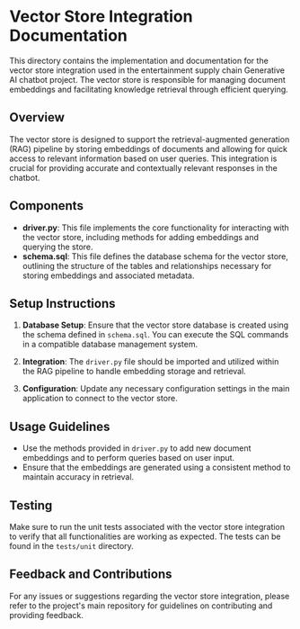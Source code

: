 # Vector Store Integration Documentation

This directory contains the implementation and documentation for the vector store integration used in the entertainment supply chain Generative AI chatbot project. The vector store is responsible for managing document embeddings and facilitating knowledge retrieval through efficient querying.

## Overview

The vector store is designed to support the retrieval-augmented generation (RAG) pipeline by storing embeddings of documents and allowing for quick access to relevant information based on user queries. This integration is crucial for providing accurate and contextually relevant responses in the chatbot.

## Components

- **driver.py**: This file implements the core functionality for interacting with the vector store, including methods for adding embeddings and querying the store.
- **schema.sql**: This file defines the database schema for the vector store, outlining the structure of the tables and relationships necessary for storing embeddings and associated metadata.

## Setup Instructions

1. **Database Setup**: Ensure that the vector store database is created using the schema defined in `schema.sql`. You can execute the SQL commands in a compatible database management system.

2. **Integration**: The `driver.py` file should be imported and utilized within the RAG pipeline to handle embedding storage and retrieval.

3. **Configuration**: Update any necessary configuration settings in the main application to connect to the vector store.

## Usage Guidelines

- Use the methods provided in `driver.py` to add new document embeddings and to perform queries based on user input.
- Ensure that the embeddings are generated using a consistent method to maintain accuracy in retrieval.

## Testing

Make sure to run the unit tests associated with the vector store integration to verify that all functionalities are working as expected. The tests can be found in the `tests/unit` directory.

## Feedback and Contributions

For any issues or suggestions regarding the vector store integration, please refer to the project's main repository for guidelines on contributing and providing feedback.